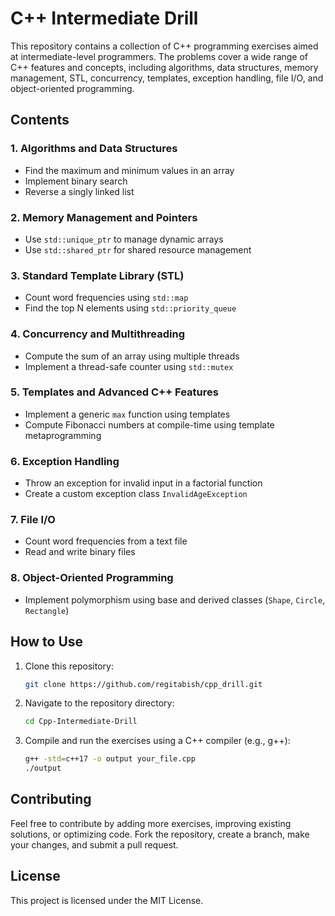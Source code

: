 # C++ Intermediate Drill

This repository contains a collection of C++ programming exercises aimed at intermediate-level programmers. The problems cover a wide range of C++ features and concepts, including algorithms, data structures, memory management, STL, concurrency, templates, exception handling, file I/O, and object-oriented programming.

## Contents

### 1. Algorithms and Data Structures
- Find the maximum and minimum values in an array
- Implement binary search
- Reverse a singly linked list

### 2. Memory Management and Pointers
- Use `std::unique_ptr` to manage dynamic arrays
- Use `std::shared_ptr` for shared resource management

### 3. Standard Template Library (STL)
- Count word frequencies using `std::map`
- Find the top N elements using `std::priority_queue`

### 4. Concurrency and Multithreading
- Compute the sum of an array using multiple threads
- Implement a thread-safe counter using `std::mutex`

### 5. Templates and Advanced C++ Features
- Implement a generic `max` function using templates
- Compute Fibonacci numbers at compile-time using template metaprogramming

### 6. Exception Handling
- Throw an exception for invalid input in a factorial function
- Create a custom exception class `InvalidAgeException`

### 7. File I/O
- Count word frequencies from a text file
- Read and write binary files

### 8. Object-Oriented Programming
- Implement polymorphism using base and derived classes (`Shape`, `Circle`, `Rectangle`)

## How to Use
1. Clone this repository:
   ```sh
   git clone https://github.com/regitabish/cpp_drill.git
   ```
2. Navigate to the repository directory:
   ```sh
   cd Cpp-Intermediate-Drill
   ```
3. Compile and run the exercises using a C++ compiler (e.g., g++):
   ```sh
   g++ -std=c++17 -o output your_file.cpp
   ./output
   ```

## Contributing
Feel free to contribute by adding more exercises, improving existing solutions, or optimizing code. Fork the repository, create a branch, make your changes, and submit a pull request.

## License
This project is licensed under the MIT License.
